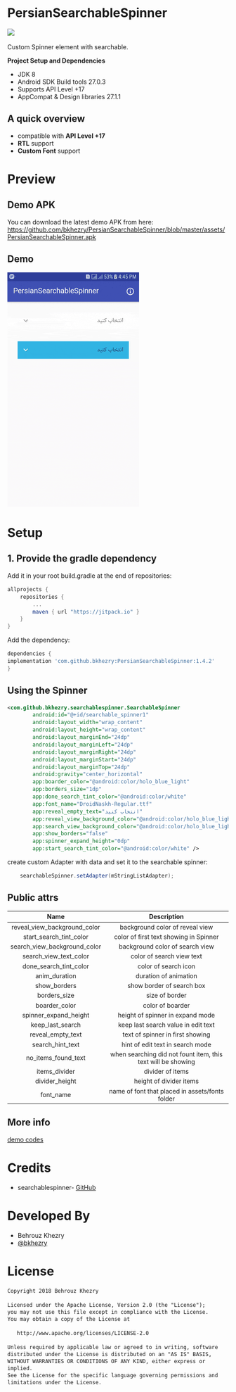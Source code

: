 # PersianSearchableSpinner
[![](https://jitpack.io/v/bkhezry/PersianSearchableSpinner.svg)](https://jitpack.io/#bkhezry/PersianSearchableSpinner)

Custom Spinner element with searchable.

**Project Setup and Dependencies**
- JDK 8
- Android SDK Build tools 27.0.3
- Supports API Level +17
- AppCompat & Design libraries 27.1.1

## A quick overview
- compatible with **API Level +17**
- **RTL** support
- **Custom Font** support

# Preview
## Demo APK
You can download the latest demo APK from here: https://github.com/bkhezry/PersianSearchableSpinner/blob/master/assets/PersianSearchableSpinner.apk

## Demo
<img src="assets/demo.gif" width="300px" />

# Setup
## 1. Provide the gradle dependency
Add it in your root build.gradle at the end of repositories:
```gradle
allprojects {
	repositories {
		...
		maven { url "https://jitpack.io" }
	}
}
```
Add the dependency:
```gradle
dependencies {
implementation 'com.github.bkhezry:PersianSearchableSpinner:1.4.2'
}
```
Using the Spinner
--------------------------------
```xml
<com.github.bkhezry.searchablespinner.SearchableSpinner
        android:id="@+id/searchable_spinner1"
        android:layout_width="wrap_content"
        android:layout_height="wrap_content"
        android:layout_marginEnd="24dp"
        android:layout_marginLeft="24dp"
        android:layout_marginRight="24dp"
        android:layout_marginStart="24dp"
        android:layout_marginTop="24dp"
        android:gravity="center_horizontal"
        app:boarder_color="@android:color/holo_blue_light"
        app:borders_size="1dp"
        app:done_search_tint_color="@android:color/white"
        app:font_name="DroidNaskh-Regular.ttf"
        app:reveal_empty_text="انتخاب کنید"
        app:reveal_view_background_color="@android:color/holo_blue_light"
        app:search_view_background_color="@android:color/holo_blue_light"
        app:show_borders="false"
        app:spinner_expand_height="0dp"
        app:start_search_tint_color="@android:color/white" />
```
create custom Adapter with data and set it to the searchable spinner:
```java
	searchableSpinner.setAdapter(mStringListAdapter);
```
## Public attrs

| Name | Description |
|:----:|:----:|
|reveal_view_background_color| background color of reveal view|
|start_search_tint_color| color of first text showing in Spinner|
|search_view_background_color| background color of search view|
|search_view_text_color| color of search view text|
|done_search_tint_color| color of search icon|
|anim_duration| duration of animation|
|show_borders| show border of search box
|borders_size| size of border|
|boarder_color| color of boarder|
|spinner_expand_height| height of spinner in expand mode|
|keep_last_search| keep last search value in edit text|
|reveal_empty_text| text of spinner in first showing|
|search_hint_text| hint of edit text in search mode|
|no_items_found_text| when searching did not fount item, this text will be showing|
|items_divider| divider of items|
|divider_height| height of divider items|
|font_name| name of font that placed in assets/fonts folder|

## More info 
[demo codes](https://github.com/bkhezry/PersianSearchableSpinner/tree/master/app/src/main/java/com/github/bkhezry/persiansearchablespinnerdemo)

# Credits

- searchablespinner- [GitHub](https://github.com/michaelprimez/searchablespinner)

# Developed By

* Behrouz Khezry
 * [@bkhezry](https://twitter.com/bkhezry) 


# License

    Copyright 2018 Behrouz Khezry

    Licensed under the Apache License, Version 2.0 (the "License");
    you may not use this file except in compliance with the License.
    You may obtain a copy of the License at

       http://www.apache.org/licenses/LICENSE-2.0

    Unless required by applicable law or agreed to in writing, software
    distributed under the License is distributed on an "AS IS" BASIS,
    WITHOUT WARRANTIES OR CONDITIONS OF ANY KIND, either express or implied.
    See the License for the specific language governing permissions and
    limitations under the License.
